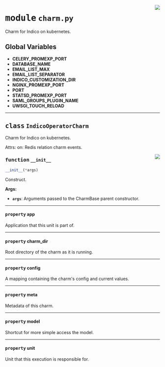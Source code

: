<!-- markdownlint-disable -->

<a href="../src/charm.py#L0"><img align="right" style="float:right;" src="https://img.shields.io/badge/-source-cccccc?style=flat-square"></a>

# <kbd>module</kbd> `charm.py`
Charm for Indico on kubernetes. 

**Global Variables**
---------------
- **CELERY_PROMEXP_PORT**
- **DATABASE_NAME**
- **EMAIL_LIST_MAX**
- **EMAIL_LIST_SEPARATOR**
- **INDICO_CUSTOMIZATION_DIR**
- **NGINX_PROMEXP_PORT**
- **PORT**
- **STATSD_PROMEXP_PORT**
- **SAML_GROUPS_PLUGIN_NAME**
- **UWSGI_TOUCH_RELOAD**


---

## <kbd>class</kbd> `IndicoOperatorCharm`
Charm for Indico on kubernetes. 

Attrs:  on: Redis relation charm events. 

<a href="../src/charm.py#L56"><img align="right" style="float:right;" src="https://img.shields.io/badge/-source-cccccc?style=flat-square"></a>

### <kbd>function</kbd> `__init__`

```python
__init__(*args)
```

Construct. 



**Args:**
 
 - <b>`args`</b>:  Arguments passed to the CharmBase parent constructor. 


---

#### <kbd>property</kbd> app

Application that this unit is part of. 

---

#### <kbd>property</kbd> charm_dir

Root directory of the charm as it is running. 

---

#### <kbd>property</kbd> config

A mapping containing the charm's config and current values. 

---

#### <kbd>property</kbd> meta

Metadata of this charm. 

---

#### <kbd>property</kbd> model

Shortcut for more simple access the model. 

---

#### <kbd>property</kbd> unit

Unit that this execution is responsible for. 




